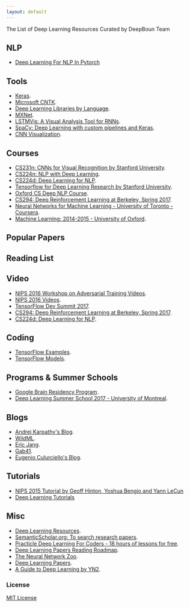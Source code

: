 ```yaml
---
layout: default
---
```


The List of Deep Learning Resources Curated by DeepBoun Team

## NLP

* [Deep Learning For NLP In Pytorch](https://github.com/rguthrie3/DeepLearningForNLPInPytorch)

## Tools
* [Keras](http://www.keras.io).
* [Microsoft CNTK](https://github.com/microsoft/cntk).
* [Deep Learning Libraries by Language](http://www.teglor.com/b/deep-learning-libraries-language-cm569/).
* [MXNet](https://github.com/dmlc/mxnet).
* [LSTMVis: A Visual Analysis Tool for RNNs](http://lstm.seas.harvard.edu/).
* [SpaCy: Deep Learning with custom pipelines and Keras](https://explosion.ai/blog/spacy-deep-learning-keras).
* [CNN Visualization](http://www.scs.ryerson.ca/~aharley/vis/conv/).

## Courses
* [CS231n: CNNs for Visual Recognition by Stanford University](http://cs231n.stanford.edu/syllabus.html).
* [CS224n: NLP with Deep Learning](http://web.stanford.edu/class/cs224n/).
* [CS224d: Deep Learning for NLP](http://cs224d.stanford.edu/syllabus.html).
* [Tensorflow for Deep Learning Research by Stanford University](http://web.stanford.edu/class/cs20si/syllabus.html).
* [Oxford CS Deep NLP Course](https://github.com/oxford-cs-deepnlp-2017/lectures).
* [CS294: Deep Reinforcement Learning at Berkeley, Spring 2017](http://rll.berkeley.edu/deeprlcourse/).
* [Neural Networks for Machine Learning - University of Toronto - Coursera](https://www.coursera.org/learn/neural-networks).
* [Machine Learning: 2014-2015 - University of Oxford](https://www.cs.ox.ac.uk/people/nando.defreitas/machinelearning/).

## Popular Papers

## Reading List

## Video
* [NIPS 2016 Workshop on Adversarial Training Videos](https://www.youtube.com/playlist?list=PLJscN9YDD1buxCitmej1pjJkR5PMhenTF).
* [NIPS 2016 Videos](https://channel9.msdn.com/Events/Neural-Information-Processing-Systems-Conference/Neural-Information-Processing-Systems-Conference-NIPS-2016).
* [TensorFlow Dev Summit 2017](https://events.withgoogle.com/tensorflow-dev-summit/watch-the-videos/).
* [CS294: Deep Reinforcement Learning at Berkeley, Spring 2017](https://www.youtube.com/playlist?list=PLkFD6_40KJIwTmSbCv9OVJB3YaO4sFwkX).
* [CS224d: Deep Learning for NLP](https://www.youtube.com/watch?v=Qy0oEkCZkBI&list=PLlJy-eBtNFt4CSVWYqscHDdP58M3zFHIG).

## Coding
* [TensorFlow Examples](https://github.com/aymericdamien/TensorFlow-Examples).
* [TensorFlow Models](https://github.com/tensorflow/models).

## Programs & Summer Schools
* [Google Brain Residency Program](https://research.google.com/teams/brain/residency/).
* [Deep Learning Summer School 2017 - University of Montreal](https://mila.umontreal.ca/en/cours/deep-learning-summer-school-2017/).

## Blogs
* [Andrej Karpathy's Blog](http://karpathy.github.io/).
* [WildML](http://www.wildml.com/).
* [Eric Jang](http://blog.evjang.com/).
* [Gab41](https://gab41.lab41.org).
* [Eugenio Culurciello's Blog](https://culurciello.github.io/).

## Tutorials
* [NIPS 2015 Tutorial by Geoff Hinton, Yoshua Bengio and Yann LeCun](http://www.iro.umontreal.ca/~bengioy/talks/DL-Tutorial-NIPS2015.pdf)
* [Deep Learning Tutorials](http://deeplearning.net/tutorial/)

## Misc
* [Deep Learning Resources](http://www.jeremydjacksonphd.com/deep-learning-resources/).
* [SemanticScholar.org: To search research papers](https://www.semanticscholar.org/).
* [Practicle Deep Learning For Coders - 18 hours of lessons for free](http://course.fast.ai).
* [Deep Learning Papers Reading Roadmap](https://github.com/songrotek/Deep-Learning-Papers-Reading-Roadmap).
* [The Neural Network Zoo](http://www.asimovinstitute.org/neural-network-zoo/).
* [Deep Learning Papers](https://github.com/sbrugman/deep-learning-papers/blob/master/README.md#deep-learning-papers).
* [A Guide to Deep Learning by YN2](http://yerevann.com/a-guide-to-deep-learning/).

<!-- * You want to create an "about me" page from a single markdown file and host it under a custom domain name.
* You want to create a single-page website that's mostly text, like [Know Your Company](https://knowyourcompany.com/).
* You want to share a single markdown file and tried GitHub Gist ([example](https://gist.github.com/dypsilon/5819504)), but would like something nicer-looking.
* You want something like GitHub's [automatic page generator](http://pages.github.com/) for a non-code repository.

This page itself is built with Solo. It's generated from [this markdown file](https://github.com/chibicode/solo/blob/gh-pages/_includes/index.md).

## Usage

First, [install Jekyll](http://jekyllrb.com/docs/installation/). Then download Solo from its [GitHub Repository](https://github.com/chibicode/solo). Start Jekyll and you should see this page up and running.

**The main file you'll be editing is `index.md`**. This becomes the content for the page.

### Other Files

* Edit `_config.yml` to change the site's title and description.
* Edit `_includes/head.html` to add custom code to `<head>`.
* Edit `_includes/scripts.html` to add custom code before `</body>`.
* Edit `CNAME` to host on a custom domain.
* Edit `README.md` before pushing your code.

### Don't use `<h1>` tags

Wthin `index.md`, do not use `<h1>` tags - `<h1>` is reserved for the site title.

### Supported Tags

Solo supports lists, `<hr>`s, `<table>`s,

> blockquotes, and...

~~~html
<pre>code blocks with syntax highlighting.</pre>
~~~

### Keep Solo up to date

Instead of downloading, you can [fork Solo](https://github.com/chibicode/solo/fork) and use the "upstream" strategy described on [this page](https://help.github.com/articles/fork-a-repo) to keep Solo up to date.

## Author

Shu Uesugi ([Twitter](http://twitter.com/chibicode)/[GitHub](http://github.com/chibicode)/[G+](https://plus.google.com/110325199858284431541?rel=author)).

![Shu Uesugi](https://www.gravatar.com/avatar/b868d84bbe2ed30ec45c9253e1c1cefe.jpg?s=200) -->

### License

[MIT License](http://chibicode.mit-license.org/)

<!-- <a href="https://github.com/chibicode/solo" class="github-corner"><svg width="80" height="80" viewBox="0 0 250 250" style="fill:#151513; color:#fff; position: absolute; top: 0; border: 0; right: 0;"><path d="M0,0 L115,115 L130,115 L142,142 L250,250 L250,0 Z"></path><path d="M128.3,109.0 C113.8,99.7 119.0,89.6 119.0,89.6 C122.0,82.7 120.5,78.6 120.5,78.6 C119.2,72.0 123.4,76.3 123.4,76.3 C127.3,80.9 125.5,87.3 125.5,87.3 C122.9,97.6 130.6,101.9 134.4,103.2" fill="currentColor" style="transform-origin: 130px 106px;" class="octo-arm"></path><path d="M115.0,115.0 C114.9,115.1 118.7,116.5 119.8,115.4 L133.7,101.6 C136.9,99.2 139.9,98.4 142.2,98.6 C133.8,88.0 127.5,74.4 143.8,58.0 C148.5,53.4 154.0,51.2 159.7,51.0 C160.3,49.4 163.2,43.6 171.4,40.1 C171.4,40.1 176.1,42.5 178.8,56.2 C183.1,58.6 187.2,61.8 190.9,65.4 C194.5,69.0 197.7,73.2 200.1,77.6 C213.8,80.2 216.3,84.9 216.3,84.9 C212.7,93.1 206.9,96.0 205.4,96.6 C205.1,102.4 203.0,107.8 198.3,112.5 C181.9,128.9 168.3,122.5 157.7,114.1 C157.9,116.9 156.7,120.9 152.7,124.9 L141.0,136.5 C139.8,137.7 141.6,141.9 141.8,141.8 Z" fill="currentColor" class="octo-body"></path></svg></a><style>.github-corner:hover .octo-arm{animation:octocat-wave 560ms ease-in-out}@keyframes octocat-wave{0%,100%{transform:rotate(0)}20%,60%{transform:rotate(-25deg)}40%,80%{transform:rotate(10deg)}}@media (max-width:500px){.github-corner:hover .octo-arm{animation:none}.github-corner .octo-arm{animation:octocat-wave 560ms ease-in-out}}</style> -->
